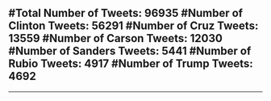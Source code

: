 #Total Number of Tweets: 96935 
#Number of Clinton Tweets: 56291
#Number of Cruz Tweets: 13559
#Number of Carson Tweets: 12030
#Number of Sanders Tweets: 5441
#Number of Rubio Tweets: 4917
#Number of Trump Tweets: 4692
---
---
